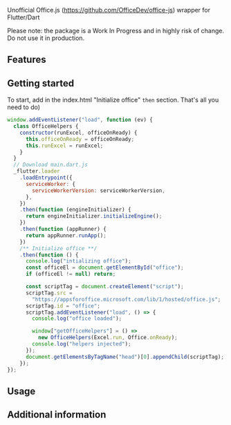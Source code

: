 <!--
This README describes the package. If you publish this package to pub.dev,
this README's contents appear on the landing page for your package.

For information about how to write a good package README, see the guide for
[writing package pages](https://dart.dev/guides/libraries/writing-package-pages).

For general information about developing packages, see the Dart guide for
[creating packages](https://dart.dev/guides/libraries/create-library-packages)
and the Flutter guide for
[developing packages and plugins](https://flutter.dev/developing-packages).
-->

Unofficial Office.js (https://github.com/OfficeDev/office-js) wrapper for Flutter/Dart

Please note: the package is a Work In Progress and in highly risk of change.
Do not use it in production.

## Features

<!-- TODO: List what your package can do. Maybe include images, gifs, or videos. -->

## Getting started

To start, add in the index.html "Initialize office" `then` section.
That's all you need to do)

```javascript
window.addEventListener("load", function (ev) {
  class OfficeHelpers {
    constructor(runExcel, officeOnReady) {
      this.officeOnReady = officeOnReady;
      this.runExcel = runExcel;
    }
  }
  // Download main.dart.js
  _flutter.loader
    .loadEntrypoint({
      serviceWorker: {
        serviceWorkerVersion: serviceWorkerVersion,
      },
    })
    .then(function (engineInitializer) {
      return engineInitializer.initializeEngine();
    })
    .then(function (appRunner) {
      return appRunner.runApp();
    })
    /** Initialize office **/
    .then(function () {
      console.log("intializing office");
      const officeEl = document.getElementById("office");
      if (officeEl != null) return;

      const scriptTag = document.createElement("script");
      scriptTag.src =
        "https://appsforoffice.microsoft.com/lib/1/hosted/office.js";
      scriptTag.id = "office";
      scriptTag.addEventListener("load", () => {
        console.log("office loaded");

        window["getOfficeHelpers"] = () =>
          new OfficeHelpers(Excel.run, Office.onReady);
        console.log("helpers injected");
      });
      document.getElementsByTagName("head")[0].appendChild(scriptTag);
    });
});
```

## Usage

<!--
TODO: Include short and useful examples for package users. Add longer examples
to `/example` folder.

```dart
const like = 'sample';
``` -->

## Additional information

<!-- TODO: Tell users more about the package: where to find more information, how to
contribute to the package, how to file issues, what response they can expect
from the package authors, and more. -->
